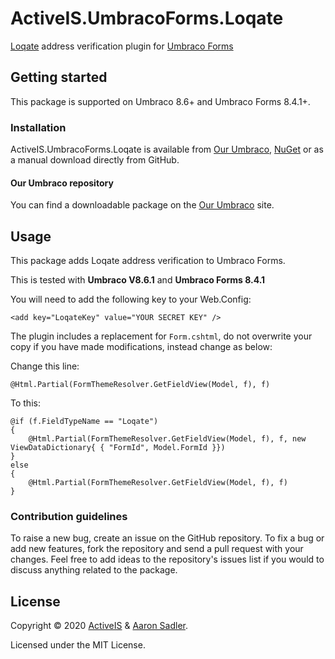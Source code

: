 # ActiveIS.UmbracoForms.Loqate

[Loqate](https://www.loqate.com/en-gb/address-verification/) address verification plugin for [Umbraco Forms](https://umbraco.com/products/umbraco-forms/)

## Getting started

This package is supported on Umbraco 8.6+ and Umbraco Forms 8.4.1+.

### Installation

ActiveIS.UmbracoForms.Loqate is available from [Our Umbraco](https://our.umbraco.com/packages/website-utilities/activeisumbracoformsloqate/), [NuGet](https://www.nuget.org/packages/ActiveIS.UmbracoForms.Loqate/) or as a manual download directly from GitHub.

#### Our Umbraco repository
You can find a downloadable package on the [Our Umbraco](https://our.umbraco.com/packages/website-utilities/activeisumbracoformsloqate/) site.

## Usage

This package adds Loqate address verification to Umbraco Forms.

This is tested with **Umbraco V8.6.1** and **Umbraco Forms 8.4.1**

You will need to add the following key to your Web.Config:

    <add key="LoqateKey" value="YOUR SECRET KEY" />

The plugin includes a replacement for `Form.cshtml`, do not overwrite your copy if you have made modifications, instead change as below:

Change this line:

    @Html.Partial(FormThemeResolver.GetFieldView(Model, f), f)

To this:

    @if (f.FieldTypeName == "Loqate")
    {
        @Html.Partial(FormThemeResolver.GetFieldView(Model, f), f, new ViewDataDictionary{ { "FormId", Model.FormId }})
    }
    else
    {
        @Html.Partial(FormThemeResolver.GetFieldView(Model, f), f)
    }

### Contribution guidelines

To raise a new bug, create an issue on the GitHub repository. To fix a bug or add new features, fork the repository and send a pull request with your changes. Feel free to add ideas to the repository's issues list if you would to discuss anything related to the package.

## License

Copyright &copy; 2020 [ActiveIS](https://activeis.net) & [Aaron Sadler](https://aaronsadler.uk).

Licensed under the MIT License.

